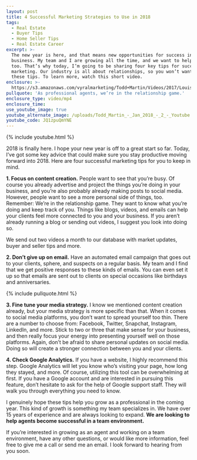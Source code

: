 ```yaml
---
layout: post
title: 4 Successful Marketing Strategies to Use in 2018
tags:
  - Real Estate
  - Buyer Tips
  - Home Seller Tips
  - Real Estate Career
excerpt: >-
  The new year is here, and that means new opportunities for success in your
  business. My team and I are growing all the time, and we want to help you grow
  too. That’s why today, I’m going to be sharing four key tips for successful
  marketing. Our industry is all about relationships, so you won’t want to miss
  these tips. To learn more, watch this short video.
enclosure: >-
  https://s3.amazonaws.com/vyralmarketing/Todd+Martin/Videos/2017/Louisville+Real+Estate-+Recruiting.mp4
pullquote: 'As professional agents, we’re in the relationship game.'
enclosure_type: video/mp4
enclosure_time:
use_youtube_image: true
youtube_alternate_image: /uploads/Todd_Martin_-_Jan_2018_-_2_-_Youtube.jpg
youtube_code: JQ1zpuQmYNE
---
```



{% include youtube.html %}

2018 is finally here. I hope your new year is off to a great start so far. Today, I’ve got some key advice that could make sure you stay productive moving forward into 2018. Here are four successful marketing tips for you to keep in mind.

**1. Focus on content creation.** People want to see that you’re busy. Of course you already advertise and project the things you’re doing in your business, and you’re also probably already making posts to social media. However, people want to see a more personal side of things, too. Remember: We’re in the relationship game. They want to know what you’re doing and keep track of you. Things like blogs, videos, and emails can help your clients feel more connected to you and your business. If you aren’t already running a blog or sending out videos, I suggest you look into doing so.

We send out two videos a month to our database with market updates, buyer and seller tips and more.&nbsp;

**2. Don’t give up on email.** Have an automated email campaign that goes out to your clients, sphere, and suspects on a regular basis. My team and I find that we get positive responses to these kinds of emails. You can even set it up so that emails are sent out to clients on special occasions like birthdays and anniversaries.

{% include pullquote.html %}

**3. Fine tune your media strategy.** I know we mentioned content creation already, but your media strategy is more specific than that. When it comes to social media platforms, you don’t want to spread yourself too thin. There are a number to choose from: Facebook, Twitter, Snapchat, Instagram, LinkedIn, and more. Stick to two or three that make sense for your business, and then really focus your energy into presenting yourself well on those platforms. Again, don’t be afraid to share personal updates on social media. Doing so will create a stronger connection between you and your clients.

**4. Check Google Analytics.** If you have a website, I highly recommend this step. Google Analytics will let you know who’s visiting your page, how long they stayed, and more. Of course, utilizing this tool can be overwhelming at first. If you have a Google account and are interested in pursuing this feature, don’t hesitate to ask for the help of Google support staff. They will walk you through everything you need to know.

I genuinely hope these tips help you grow as a professional in the coming year. This kind of growth is something my team specializes in. We have over 15 years of experience and are always looking to expand. **We are looking to help agents become successful in a team environment.**

If you’re interested in growing as an agent and working on a team environment, have any other questions, or would like more information, feel free to give me a call or send me an email. I look forward to hearing from you soon.